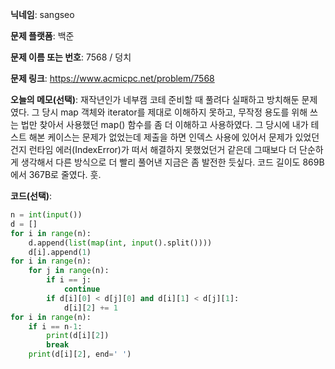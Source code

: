 **닉네임**: sangseo

**문제 플랫폼**: 백준

**문제 이름 또는 번호**: 7568 / 덩치

**문제 링크**: https://www.acmicpc.net/problem/7568

**오늘의 메모(선택)**: 재작년인가 네부캠 코테 준비할 때 풀려다 실패하고 방치해둔 문제였다.
그 당시 map 객체와 iterator를 제대로 이해하지 못하고, 무작정 용도를 위해 쓰는 법만 찾아서 사용했던 map() 함수를 좀 더 이해하고 사용하였다. 그 당시에 내가 테스트 해본 케이스는 문제가 없었는데 제출을 하면 인덱스 사용에 있어서 문제가 있었던건지 런타임 에러(IndexError)가 떠서 해결하지 못했었던거 같은데 그때보다 더 단순하게 생각해서 다른 방식으로 더 빨리 풀어낸 지금은 좀 발전한 듯싶다. 코드 길이도 869B에서 367B로 줄였다. 훗.

**코드(선택)**:
```python
n = int(input())
d = []
for i in range(n):
    d.append(list(map(int, input().split())))
    d[i].append(1)
for i in range(n):
    for j in range(n):
        if i == j:
            continue
        if d[i][0] < d[j][0] and d[i][1] < d[j][1]:
            d[i][2] += 1
for i in range(n):
    if i == n-1:
        print(d[i][2])
        break
    print(d[i][2], end=' ')
```
